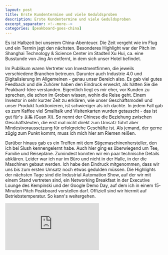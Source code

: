 ```yaml
---
layout: post
title: Erste Kundentermine und viele Geduldsproben
description: Erste Kundentermine und viele Geduldsproben
excerpt_separator: <!--more-->
categories: [peakboard-goes-china]
---
```


Es ist Halbzeit bei unserem China-Abenteuer. Die Zeit vergeht wie im Flug und ein Termin jagt den nächsten. Besonderes Highlight war der Pitch im Shanghai Technology & Science Center im Stadteil Xu Hui, ca. eine Busstunde von Jing An entfernt, in dem sich unser Hotel befindet. 

<!--more-->

Im Publikum waren Vertreter von Investmentfirmen, die jeweils verschiedene Branchen betreuen. Darunter auch Industrie 4.0 und Digitalisierung im Allgemeinen - genau unser Bereich also. Es gab viel gutes Feedback und die Zuhörer haben den Eindruck erweckt, als hätten Sie die Peakbard-Idee verstanden. Eigentlich liegt es mir eher, vor Kunden zu sprechen, die schon im Groben wissen, wohin die Reise geht. Einem Investor in sehr kurzer Zeit zu erklären, wie unser Geschäftsmodell und unser Produkt funktionieren, ist schwieriger als ich dachte. In jedem Fall gab es zum Kaffee viel Smalltalk und Visitenkarten wurden getauscht - das ist gut für's 关系 (Guan Xi). So nennt der Chinese die Beziehung zwischen Geschäftsleuten, die erst mal nicht direkt zum Umsatz führt aber Mindestvoraussetzung für erfolgreiche Geschäfte ist. Als jemand, der gerne zügig zum Punkt kommt, muss ich mich hier am Riemen reißen.

Darüber hinaus gab es ein Treffen mit dem Sägemaschinenhersteller, den ich bei Slush kennengelernt habe. Auch hier ging es überwiegend um Tee, Familie und Reisepläne. Zumindest konnten wir ein paar technische Details abklären. Leider war ich nur im Büro und nicht in der Halle, in der die Maschinen gebaut werden. Ich habe den Eindruck mitgenommen, dass wir uns bis zum ersten Umsatz noch etwas gedulden müssen. 
Die Highlights der nächsten Tage sind die Industrial Automation Show, auf der wir mit einem Stand vertreten sind, ein Networking Breakfast in der Executive Lounge des Kempinski und der Google Demo Day, auf dem ich in einem 15-Minuten Pitch Peakboard vorstellen darf. Offiziell sind wir hiermit auf Betriebstemperatur. So kann's weitergehen.


<div class="video-container">
    <iframe src="https://www.youtube.com/embed/Y0aeELLQoe0" frameborder="0" allow="accelerometer; autoplay; encrypted-media; gyroscope; picture-in-picture" allowfullscreen></iframe>   
</div>